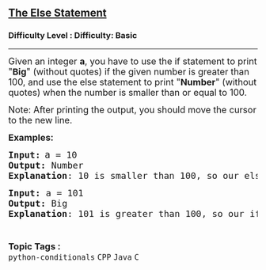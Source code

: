<h2><a href="https://www.geeksforgeeks.org/problems/the-else-statement--115735/1&selectedLang=python3">The Else Statement</a></h2><h3>Difficulty Level : Difficulty: Basic</h3><hr><div class="problems_problem_content__Xm_eO"><p><span style="font-size: 18px;">Given an integer <strong>a</strong>, you have to use the if statement to print "<strong>Big</strong>" (without quotes) if the given number is greater than 100, and use the else statement to print "<strong>Number</strong>" (without quotes) when the number is smaller than or equal to 100.</span></p>
<p><span style="font-size: 18px;">Note: After printing the output, y</span><span style="font-size: 18px;">ou should move the cursor to the new line.</span></p>
<p><span style="font-size: 18px;"><strong>Examples:</strong></span></p>
<pre><span style="font-size: 18px;"><strong>Input:</strong></span> <span style="font-size: 18.6667px;">a</span><span style="font-size: 18px;"> = 10<br><strong>Output:</strong> Number<br><strong>Explanation</strong>: 10 is smaller than 100, so our else statement works and we print Number.</span></pre>
<pre><span style="font-size: 18px;"><strong>Input: </strong>a = 101<br><strong>Output: </strong>Big<br><strong>Explanation</strong>: 101 is greater than 100, so our if statement works and we print Big.</span></pre></div><br><p><span style=font-size:18px><strong>Topic Tags : </strong><br><code>python-conditionals</code>&nbsp;<code>CPP</code>&nbsp;<code>Java</code>&nbsp;<code>C</code>&nbsp;